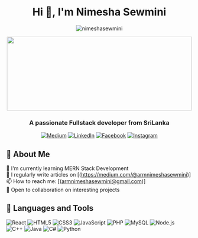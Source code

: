 <div align="center">
  
  # Hi 👋, I'm Nimesha Sewmini

  <p align="center"> <img src="https://komarev.com/ghpvc/?username=nimeshasewmini&label=Profile%20views&color=0e75b6&style=flat" alt="nimeshasewmini" /> </p>
  
  <p align= "center"> <img width="500px"  height="200px" src="https://media4.giphy.com/media/v1.Y2lkPTc5MGI3NjExbjU0bHcwNGhrczYxOTZxZTg4cTZpN2dkMDN3ZHY4cmNlbnp0c2x0ZiZlcD12MV9pbnRlcm5hbF9naWZfYnlfaWQmY3Q9Zw/1XCcD9VLQZ2Io/giphy.gif" />
  


  
  ### A passionate Fullstack developer from SriLanka 
  
  [![Medium](https://img.shields.io/badge/Medium-12100E?style=for-the-badge&logo=medium&logoColor=white)](https://medium.com/@armnimeshasewmini)
  [![LinkedIn](https://img.shields.io/badge/LinkedIn-0077B5?style=for-the-badge&logo=linkedin&logoColor=white)](https://www.linkedin.com/in/nimesha-sewmini-983706285/)
  [![Facebook](https://img.shields.io/badge/Facebook-1877F2?style=for-the-badge&logo=facebook&logoColor=white)](https://www.facebook.com/profile.php?id=100044182715738)
  [![Instagram](https://img.shields.io/badge/Instagram-E4405F?style=for-the-badge&logo=instagram&logoColor=white)](https://www.instagram.com/nima_n_sewmini/)
</div>

## 💫 About Me
🌱 I'm currently learning MERN Stack Development<br>
📝 I regularly write articles on [(https://medium.com/@armnimeshasewmini)]<br>
📫 How to reach me: [(armnimeshasewmini@gmail.com)]<br>
💼 Open to collaboration on interesting projects<br>

## 🔧 Languages and Tools
![React](https://img.shields.io/badge/React-20232A?style=for-the-badge&logo=react&logoColor=61DAFB)
![HTML5](https://img.shields.io/badge/HTML5-E34F26?style=for-the-badge&logo=html5&logoColor=white)
![CSS3](https://img.shields.io/badge/CSS3-1572B6?style=for-the-badge&logo=css3&logoColor=white)
![JavaScript](https://img.shields.io/badge/JavaScript-F7DF1E?style=for-the-badge&logo=javascript&logoColor=black)
![PHP](https://img.shields.io/badge/PHP-777BB4?style=for-the-badge&logo=php&logoColor=white)
![MySQL](https://img.shields.io/badge/MySQL-4479A1?style=for-the-badge&logo=mysql&logoColor=white)
![Node.js](https://img.shields.io/badge/Node.js-339933?style=for-the-badge&logo=nodedotjs&logoColor=white)
![C++](https://img.shields.io/badge/C++-00599C?style=for-the-badge&logo=c%2B%2B&logoColor=white)
![Java](https://img.shields.io/badge/Java-007396?style=for-the-badge&logo=java&logoColor=white)
![C#](https://img.shields.io/badge/C%23-239120?style=for-the-badge&logo=c-sharp&logoColor=white)
![Python](https://img.shields.io/badge/Python-3776AB?style=for-the-badge&logo=python&logoColor=white)

</div>

</div>
